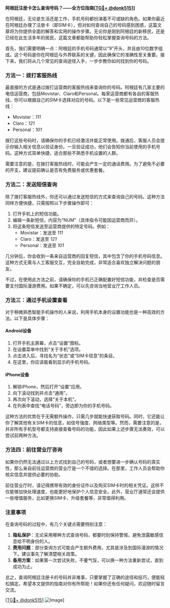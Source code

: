 **阿根廷注册卡怎么查询号码？——全方位指南[[TG💪+ @donk5151](https://t.me/s/donk5151)]**

在阿根廷，无论是生活还是工作，手机号码都扮演着不可或缺的角色。如果你最近在阿根廷办理了注册卡（即SIM卡），但对如何查询自己的号码感到困惑，这篇文章将为你提供全面的解答和实用的操作步骤。无论你是刚到阿根廷的新移民，还是已经在此生活多年的居民，这篇文章都能帮助你轻松掌握查询号码的方法。

首先，我们需要明确一点：阿根廷的手机号码通常以“9”开头，并且由10位数字组成。这个号码是你在阿根廷与外界联系的关键，因此确保它的准确性至关重要。接下来，我们将从几个常见的查询途径入手，一步步教你如何找到你的号码。

### 方法一：拨打客服热线

最直接的方式是通过拨打运营商的客服热线来查询你的号码。阿根廷有几家主要的电信运营商，包括Movistar、Claro和Personal。每家运营商都有各自的客服热线，你可以根据自己的SIM卡选择对应的号码。以下是一些常见运营商的客服热线：

- Movistar：*111*
- Claro：*121*
- Personal：*101*

拨打这些号码时，请确保你的手机已经激活并能正常使用。拨通后，客服人员会提示你输入相关信息以验证身份。一旦验证成功，他们会告知你当前使用的手机号码。这种方式简单快捷，适合那些不熟悉手机设置的人群。

需要注意的是，在拨打客服热线时，可能会产生一定的通话费用。为了避免不必要的开支，建议提前确认是否有免费服务或优惠套餐。

### 方法二：发送短信查询

除了拨打客服热线外，你还可以通过发送短信的方式来查询自己的号码。这种方法同样方便快捷，只需按照以下步骤操作即可：

1. 打开手机上的短信功能。
2. 编辑一条新短信，内容为“NUM”（具体指令可能因运营商而异）。
3. 将这条短信发送至运营商提供的特定号码。例如：
   - Movistar：发送至 *111*
   - Claro：发送至 *121*
   - Personal：发送至 *101*

几分钟后，你会收到一条来自运营商的回复短信，其中包含了你的手机号码信息。这种方式无需与人工客服交互，完全自助完成，非常适合喜欢独立解决问题的朋友。

不过，在使用此方法之前，请确保你的手机已正确配置好短信功能，并检查是否需要支付国际漫游费用。如果不确定，可以先咨询当地营业厅工作人员。

### 方法三：通过手机设置查看

对于稍微熟悉智能手机操作的人来说，利用手机本身的设置功能也是一种高效的方法。以下是具体步骤：

#### Android设备

1. 打开手机主屏幕，点击“设置”图标。
2. 在设置菜单中找到“关于手机”选项。
3. 点击进入后，寻找名为“状态”或“SIM卡信息”的条目。
4. 在这里，你应该能看到显示的手机号码。

#### iPhone设备

1. 解锁iPhone，然后打开“设置”应用。
2. 向下滚动找到并点击“通用”。
3. 再次向下滚动，选择“关于本机”。
4. 在列表中查找“电话号码”，旁边即为你的手机号码。

这种方法的优势在于无需额外操作，只需几步就能快速获取号码。同时，它还能让你了解其他有关SIM卡的信息，如信号强度、网络类型等。然而，需要注意的是，并非所有手机型号都支持直接查看号码的功能，因此如果上述步骤无法奏效，可以尝试前两种方法。

### 方法四：前往营业厅咨询

如果你仍然无法通过以上方式找到自己的号码，或者想要进一步确认号码的真实性，那么亲自前往运营商的营业厅是一个不错的选择。在那里，工作人员会帮助你核实信息并提供必要的协助。

前往营业厅时，请记得携带有效的身份证件以及购买SIM卡时的相关凭证。这样不仅能够加快处理速度，也能更好地保护个人信息安全。此外，营业厅通常还会提供一些增值服务，比如更换SIM卡、升级套餐等，非常值得利用。

### 注意事项

在查询号码的过程中，有几个关键点需要特别注意：

1. **隐私保护**：无论采用哪种方式查询号码，都要时刻保持警惕，避免泄露敏感信息给不明身份的人。
2. **费用问题**：部分查询方式可能会产生额外费用，尤其是涉及到国际漫游的情况下。建议事先了解清楚相关政策。
3. **备用方案**：如果第一次尝试失败，不要气馁，可以换一种方法重新尝试，直到成功为止。

总之，查询阿根廷注册卡的号码并非难事，只要掌握了正确的途径和技巧，便能轻松搞定。希望本文提供的指南对你有所帮助！如果你还有任何疑问，欢迎随时留言交流。

[[TG💪+ @donk5151](https://t.me/s/donk5151) ![Image](https://i.postimg.cc/rwNCRYN7/Snipaste-2025-04-30-17-27-05.png)]